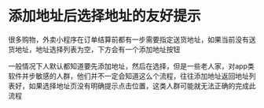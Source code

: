 # 添加地址后选择地址的友好提示

很多购物，外卖小程序在订单结算前都有一步需要指定送货地址，如果当前没有送货地址，地址选择列表为空，下方会有一个添加地址按钮

一般情况下人默认都知道要先添加地址，然后在选择，但是一些老人家，对app类软件并步敏感的人群，他们并不一定会知道这么个流程，往往添加地址返回地址列表好，如果选择地址页没有明确提示点击位置，这类人群可能就无法正确的完成此流程

